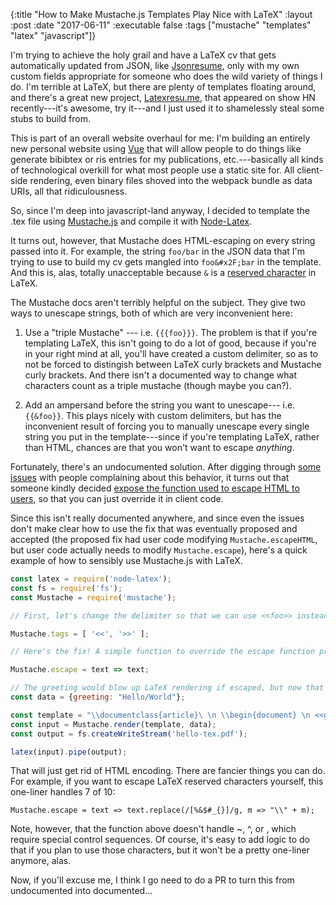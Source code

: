 {:title "How to Make Mustache.js Templates Play Nice with LaTeX"
 :layout :post
 :date "2017-06-11"
 :executable false
 :tags  ["mustache" "templates" "latex" "javascript"]}

I'm trying to achieve the holy grail and have a LaTeX cv that gets automatically updated from JSON, like [Jsonresume](https://jsonresume.org/), only with my own custom fields appropriate for someone who does the wild variety of things I do. I'm terrible at LaTeX, but there are plenty of templates floating around, and there's a great new project, [Latexresu.me](https://latexresu.me/), that appeared on show HN recently---it's awesome, try it---and I just used it to shamelessly steal some stubs to build from.

This is part of an overall website overhaul for me: I'm building an entirely new personal website using [Vue](https://vuejs.org) that will allow people to do things like generate bibibtex or ris entries for my publications, etc.---basically all kinds of technological overkill for what most people use a static site for. All client-side rendering, even binary files shoved into the webpack bundle as data URIs, all that ridiculousness. 

So, since I'm deep into javascript-land anyway, I decided to template the .tex file using [Mustache.js](https://www.npmjs.com/package/mustache) and compile it with [Node-Latex](https://www.npmjs.com/package/node-latex). 

It turns out, however, that Mustache does HTML-escaping on every string passed into it. For example, the string `foo/bar` in the JSON data that I'm trying to use to build my cv gets mangled into `foo&#x2F;bar` in the template. And this is, alas, totally unacceptable because `&` is a [reserved character](https://tex.stackexchange.com/questions/34580/escape-character-in-latex) in LaTeX.

The Mustache docs aren't terribly helpful on the subject. They give two ways to unescape strings, both of which are very inconvenient here: 

1.  Use a "triple Mustache" --- i.e. `{{{foo}}}`.  The problem is that if you're templating LaTeX, this isn't going to do a lot of good, because if you're in your right mind at all, you'll have created a custom delimiter, so as to not be forced to distingish between LaTeX curly brackets and Mustache curly brackets.  And there isn't a documented way to change what characters count as a triple mustache (though maybe you can?).

2. Add an ampersand before the string you want to unescape--- i.e. `{{&foo}}`.  This plays nicely with custom delimiters, but has the inconvenient result of forcing you to manually unescape every single string you put in the template---since if you're templating LaTeX, rather than HTML, chances are that you won't want to escape *anything*.

Fortunately, there's an undocumented solution.  After digging through [some](https://github.com/janl/mustache.js/issues/244) [issues](https://github.com/janl/mustache.js/issues/307) with people complaining about this behavior, it turns out that someone kindly decided [expose the function used to escape HTML to users](https://github.com/janl/mustache.js/blob/master/mustache.js#L622), so that you can just override it in client code. 

Since this isn't really documented anywhere, and since even the issues don't make clear how to use the fix that was eventually proposed and accepted (the proposed fix had user code modifying `Mustache.escapeHTML`, but user code actually needs to modify `Mustache.escape`), here's a quick example of how to sensibly use Mustache.js with LaTeX.

```javascript
const latex = require('node-latex');
const fs = require('fs');
const Mustache = require('mustache');

// First, let's change the delimiter so that we can use <<foo>> instead of {{foo}} in LaTeX documents.

Mustache.tags = [ '<<', '>>' ];

// Here's the fix! A simple function to override the escape function provided by Mustache.

Mustache.escape = text => text;

// The greeting would blow up LaTeX rendering if escaped, but now that we've overridden the escape, it will work just fine.
const data = {greeting: "Hello/World"};

const template = "\\documentclass{article}\ \n \\begin{document} \n <<greeting>> \n \\end{document} ";
const input = Mustache.render(template, data);
const output = fs.createWriteStream('hello-tex.pdf');

latex(input).pipe(output);
```

That will just get rid of HTML encoding.  There are fancier things you can do.  For example, if you want to escape LaTeX reserved characters yourself, this one-liner handles 7 of 10: 

```
Mustache.escape = text => text.replace(/[%&$#_{}]/g, m => "\\" + m);
```

Note, however, that the function above doesn't handle ~, ^, or \, which require special control sequences. Of course, it's easy to add logic to do that if you plan to use those characters, but it won't be a pretty one-liner anymore, alas.

Now, if you'll excuse me, I think I go need to do a PR to turn this from undocumented into documented...
